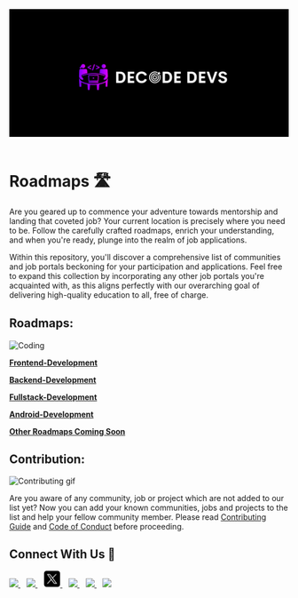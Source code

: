 
 <a href="https://www.decodedevs.com/">
    <img width="" src="decodedevs.png" />
  </a>&ensp;

# Roadmaps 🛣



Are you geared up to commence your adventure towards mentorship and landing that coveted job? Your current location is precisely where you need to be. Follow the carefully crafted roadmaps, enrich your understanding, and when you're ready, plunge into the realm of job applications.

Within this repository, you'll discover a comprehensive list of communities and job portals beckoning for your participation and applications. Feel free to expand this collection by incorporating any other job portals you're acquainted with, as this aligns perfectly with our overarching goal of delivering high-quality education to all, free of charge.

## Roadmaps:

<p align="Left"><img align="center" alt="Coding" src="https://media.giphy.com/media/d2jjuAZzDSVLZ5kI/giphy.gif"></p>
<p  align="Left"><a href="Frontend-Development#readme"><b>Frontend-Development</b></a></p>
<p  align="Left"><a href="Backend-Development#readme"><B>Backend-Development</B></a></p>
<p  align="Left"><a href="Fullstack-Development#readme"><b>Fullstack-Development</b></a></p>
<p  align="Left"><a href="Android-Development#readme"><b>Android-Development</b></a></p>
<p  align="Left"><a href="#"><b>Other Roadmaps Coming Soon</b></a></p>





## Contribution:

![Contributing gif](https://media4.giphy.com/media/mIcH8OyRwpapbmYBgO/200w.webp?cid=ecf05e47gvjyqqv3x731ybwas8vdrghzrjltp682rh9y23e6&ep=v1_gifs_search&rid=200w.webp&ct=g)

Are you aware of any community, job or project which are not added to our list yet? Now you can add your known communities, jobs and projects to the list and help your fellow community member. Please read [Contributing Guide](./CONTRIBUTING.md) and [Code of Conduct](./CODE_OF_CONDUCT.md) before proceeding.

## Connect With Us 💙

  <a href="https://discord.com/invite/XDm67SsE">
    <img width="30px" src="https://www.svgrepo.com/show/353655/discord-icon.svg" />
  </a>&ensp;
    <a href="https://t.me/decodedevs">
    <img width="30px" src="https://www.vectorlogo.zone/logos/telegram/telegram-icon.svg" />
  </a> 
  </a>&ensp;
  <a href="https://twitter.com/DecodeDevs">
    <img width="30px" src="image.png" />
  </a>&ensp;
  <a href="https://www.linkedin.com/company/decode-devs/">
    <img width="30px" src="https://www.vectorlogo.zone/logos/linkedin/linkedin-icon.svg" />
  </a>&ensp;
  <a href="https://chat.whatsapp.com/HPLkxZvlPPqEkwoN6LMGmH/">
    <img width="30px" src="https://www.svgrepo.com/show/452133/whatsapp.svg" />
  </a>&ensp;
  <a href="https://www.instagram.com/decodedevs/">
    <img width="30px" src="https://www.vectorlogo.zone/logos/instagram/instagram-icon.svg" />

    
